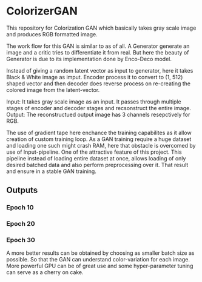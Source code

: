 # ColorizerGAN
This repository for Colorization GAN which basically takes gray scale image and produces RGB formatted image.

The work flow for this GAN is similar to as of all. A Generator generate an image and a critic tries to differentiate it from real. 
But here the beauty of Generator is due to its implementation done by Enco-Deco model.

Instead of giving a random latent vector as input to generator, here it takes Black & White image as imput. Encoder process it to convert to
(1, 512) shaped vector and then decoder does reverse process on re-creating the colored image from the latent-vector.

Input: It takes gray scale image as an input. It passes through multiple stages of encoder and decoder stages and recsonstruct the entire image.
Output: The reconstructued output image has 3 channels resepctively for RGB.

The use of gradient tape here enchance the training capabilites as it allow creation of custom training loop. As a GAN training require a huge dataset and
loading one such might crash RAM, here that obstacle is overcomed by use of Input-pipeline. One of the attractive feature of this project.
This pipeline instead of loading entire dataset at once, allows loading of only desired batched data and also perform preprocessing over it.
That result and ensure in a stable GAN training.

## Outputs

### Epoch 10


### Epoch 20


### Epoch 30

A more better results can be obtained by choosing as smaller batch size as possible. So that the GAN can understand color-variation for each image.
More powerful GPU can be of great use and some hyper-parameter tuning can serve as a cherry on cake.
